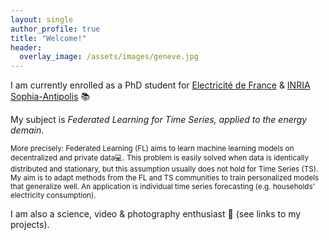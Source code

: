 ```yaml
---
layout: single
author_profile: true
title: "Welcome!"
header:
  overlay_image: /assets/images/geneve.jpg
---
```


I am currently enrolled as a PhD student for [Electricité de France](https://www.edf.fr/groupe-edf/inventer-l-avenir-de-l-energie/r-d-un-savoir-faire-mondial) & [INRIA Sophia-Antipolis](https://team.inria.fr/neo/presentation/#:~:text=NEO%20is%20a%20team%20of%20Inria%E2%80%99s%20research%20center,in%20January%202017%20and%20follows%20Inria%E2%80%99s%20project-team%20MAESTRO.) 📚

My subject is *Federated Learning for Time Series, applied to the energy demain*.

<sub> More precisely: Federated Learning (FL) aims to learn machine learning models on decentralized and private data💻. This problem is easily solved when data is identically distributed and stationary, but this assumption usually does not hold for Time Series (TS). My aim is to adapt methods from the FL and TS communities to train personalized models that generalize well. An application is individual time series forecasting (e.g. households' electricity consumption). </sub><br>

I am also a science, video & photography enthusiast 🎥 (see links to my projects).
